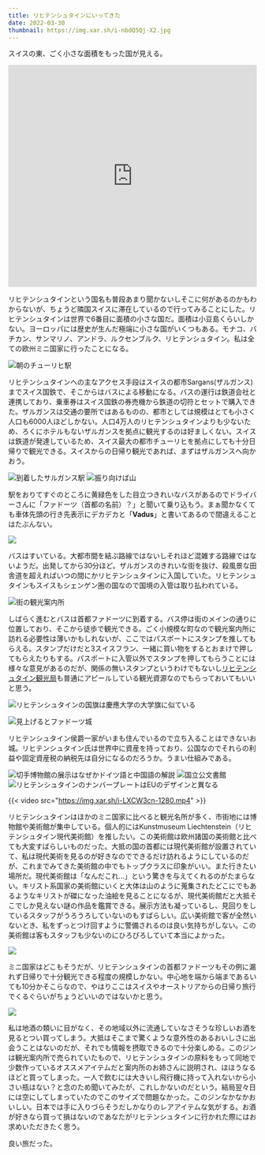 ```yaml
---
title: リヒテンシュタインにいってきた
date: 2022-03-30
thumbnail: https://img.xar.sh/i-nbdQ5Qj-X2.jpg
---
```


スイスの東、ごく小さな面積をもった国が見える。

<iframe src="https://www.google.com/maps/embed?pb=!1m18!1m12!1m3!1d390609.58006598987!2d9.247598330511364!3d47.220194411399525!2m3!1f0!2f0!3f0!3m2!1i1024!2i768!4f13.1!3m3!1m2!1s0x479b31441d472ffd%3A0x60eab536dd5ab189!2sLiechtenstein!5e0!3m2!1sen!2sfi!4v1648362668459!5m2!1sen!2sfi" width="100%" height="450" style="border:0;" allowfullscreen="" loading="lazy" referrerpolicy="no-referrer-when-downgrade"></iframe>

リヒテンシュタインという国名も普段あまり聞かないしそこに何があるのかもわからないが、ちょうど隣国スイスに滞在しているので行ってみることにした。リヒテンシュタインは世界で6番目に面積の小さな国だ。面積は小豆島くらいしかない。ヨーロッパには歴史が生んだ極端に小さな国がいくつもある。モナコ、バチカン、サンマリノ、アンドラ、ルクセンブルク、リヒテンシュタイン。私は全ての欧州ミニ国家に行ったことになる。

![朝のチューリヒ駅](https://img.xar.sh/i-ZTtsFxN-X2.jpg)

リヒテンシュタインへの主なアクセス手段はスイスの都市Sargans(ザルガンス)までスイス国鉄で、そこからはバスによる移動になる。バスの運行は鉄道会社と連携しており、乗車券はスイス国鉄の券売機から鉄道の切符とセットで購入できた。ザルガンスは交通の要所ではあるものの、都市としては規模はとても小さく人口も6000人ほどしかない。人口4万人のリヒテンシュタインよりも少ないため、ろくにホテルもないザルガンスを拠点に観光するのは好ましくない。スイスは鉄道が発達しているため、スイス最大の都市チューリヒを拠点にしても十分日帰りで観光できる。スイスからの日帰り観光であれば、まずはザルガンスへ向かおう。

![到着したサルガンス駅](https://img.xar.sh/i-VdHB9BH-X2.jpg)
![振り向けば山](https://img.xar.sh/i-zdvzcNS-X2.jpg)

駅をおりてすぐのところに黄緑色をした目立つきれいなバスがあるのでドライバーさんに「ファドーツ（首都の名前）？」と聞いて乗り込もう。まぁ聞かなくても車体先頭の行き先表示にデカデカと「**Vadus**」と書いてあるので間違えることはたぶんない。

![](https://img.xar.sh/i-Ksw4MPG-X2.jpg)

バスはすいている。大都市間を結ぶ路線ではないしそれほど混雑する路線ではないようだ。出発してから30分ほど。ザルガンスのきれいな街を抜け、殺風景な田舎道を超えればいつの間にかリヒテンシュタインに入国していた。リヒテンシュタインもスイスもシェンゲン圏の国なので国境の入管は取り払われている。

![街の観光案内所](https://img.xar.sh/i-svDMQF9-X2.jpg)

しばらく進むとバスは首都ファドーツに到着する。バス停は街のメインの通りに位置しており、そこから徒歩で観光できる。ごく小規模な町なので観光案内所に訪れる必要性は薄いかもしれないが、ここではパスポートにスタンプを推してもらえる。スタンプだけだと3スイスフラン、一緒に買い物をするとおまけで押してもらえたりもする。パスポートに入管以外でスタンプを押してもらうことには様々な意見があるのだが、関係の無いスタンプというわけでもないし[リヒテンシュタイン観光局](https://tourismus.li/en/lie/offer/Souvenir%20stamp/)も普通にアピールしている観光資源なのでもらっておいてもいいと思う。

![リヒテンシュタインの国旗は慶應大学の大学旗に似ている](https://img.xar.sh/i-59zpVsm-X2.jpg)

![見上げるとファドーツ城](https://img.xar.sh/i-HWrNSHv-X2.jpg)

リヒテンシュタイン侯爵一家がいまも住んでいるので立ち入ることはできないお城。リヒテンシュタイン氏は世界中に資産を持っており、公国なのでそれらの利益や固定資産税の納税先は自分になるのだろうか。うまい仕組みである。

![切手博物館の展示はなぜかドイツ語と中国語の解説](https://img.xar.sh/i-RVvqB5W-X2.jpg)
![国立公文書館](https://img.xar.sh/i-84Tdsr3-X2.jpg)
![リヒテンシュタインのナンバープレートはEUのデザインと異なる](https://img.xar.sh/i-kwrff6N-X2.jpg)

{{< video src="https://img.xar.sh/i-LXCW3cn-1280.mp4" >}}

リヒテンシュタインはほかのミニ国家に比べると観光名所が多く、市街地には博物館や美術館が集中している。個人的にはKunstmuseum Liechtenstein（リヒテンシュタイン現代美術館）を推したい。この美術館は欧州諸国の美術館と比べても大変すばらしいものだった。大抵の国の首都には現代美術館が設置されていて、私は現代美術を見るのが好きなのでできるだけ訪れるようにしているのだが、これまでみてきた美術館の中でもトップクラスに印象がいい。また行きたい場所だ。現代美術館は「なんだこれ…」という驚きを与えてくれるのがたまらない。キリスト系国家の美術館にいくと大体は山のように蒐集されたどこにでもあるようなキリストが磔になった油絵を見ることになるが、現代美術館だと大抵そこでしか見えない謎の作品を鑑賞できる。展示方法も凝っているし、見回りをしているスタッフがうろうろしていないのもすばらしい。広い美術館で客が全然いないとき、私をずっとつけ回すように警備されるのは良い気持ちがしない。この美術館は客もスタッフも少ないのにひろびろしていて本当によかった。

![](https://img.xar.sh/i-nbdQ5Qj-X2.jpg)

ミニ国家はどこもそうだが、リヒテンシュタインの首都ファドーツもその例に漏れず日帰りで十分観光できる程度の規模しかない。中心地を端から端まであるいても10分かそこらなので、やはりここはスイスやオーストリアからの日帰り旅行でくるぐらいがちょうどいいのではないかと思う。

![](https://img.xar.sh/i-2N7sv9M-X2.jpg)

私は地酒の類いに目がなく、その地域以外に流通していなさそうな珍しいお酒を見るとつい買ってしまう。大抵はそこまで驚くような意外性のあるおいしさに出会うことはないのだが、それでも情報を摂取できるので十分楽しめる。このジンは観光案内所で売られていたもので、リヒテンシュタインの原料をもって同地で少数作っているオススメアイテムだと案内所のお姉さんに説明され、ほほうなるほどと買ってしまった。一人で飲むには大きいし飛行機に持って入れないから小さい瓶はない？と念のため聞いてみたが、これしかないのだという。結局翌々日には空にしてしまっていたのでこのサイズで問題なかった。このジンなかなかおいしい。日本では手に入りづらそうだしかなりのレアアイテムな気がする。お酒が好きなら買って損はないのであなたがリヒテンシュタインに行かれた際にはお求めいただきたく思う。

良い旅だった。
